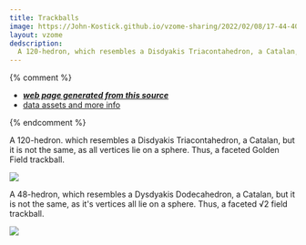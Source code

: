 ```yaml
---
title: Trackballs
image: https://John-Kostick.github.io/vzome-sharing/2022/02/08/17-44-40-Trackball/Trackball.png
layout: vzome
dedscription:
  A 120-hedron, which resembles a Disdyakis Triacontahedron, a Catalan, but it is not the same, as all vertices lie on a sphere. Thus, a faceted Golden Field trackball.
---
```


{% comment %}
 - [***web page generated from this source***][post]
 - [data assets and more info][github]

[post]: <https://John-Kostick.github.io/vzome-sharing/2022/02/08/Trackball-17-44-40.html>
[github]: <https://github.com/John-Kostick/vzome-sharing/tree/main/2022/02/08/17-44-40-Trackball/>
{% endcomment %}

  A 120-hedron. which resembles a Disdyakis Triacontahedron, a Catalan, but it is not the same, as all vertices lie on a sphere. Thus, a faceted Golden Field trackball.

<vzome-viewer style="width: 100%; height: 100vh;"
       src="https://John-Kostick.github.io/vzome-sharing/2022/02/08/17-44-40-Trackball/Trackball.vZome" >
  <img src="https://John-Kostick.github.io/vzome-sharing/2022/02/08/17-44-40-Trackball/Trackball.png" />
</vzome-viewer>

A 48-hedron, which resembles a Dysdyakis Dodecahedron, a Catalan, but it is not the same, as it's vertices all lie on a sphere.  Thus, a faceted √2 field trackball.

<vzome-viewer style="width: 100%; height: 100vh;"
       src="https://John-Kostick.github.io/vzome-sharing/2022/02/09/12-40-15-60-gon field-Trackball-2/60-gon field-Trackball-2.vZome" >
  <img src="https://John-Kostick.github.io/vzome-sharing/2022/02/09/12-40-15-60-gon field-Trackball-2/60-gon field-Trackball-2.png" />
</vzome-viewer>
